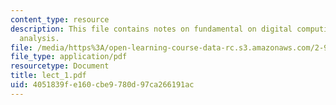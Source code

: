 ```yaml
---
content_type: resource
description: This file contains notes on fundamental on digital computing, and error
  analysis.
file: /media/https%3A/open-learning-course-data-rc.s3.amazonaws.com/2-993j-introduction-to-numerical-analysis-for-engineering-13-002j-spring-2005/4051839fe160cbe9780d97ca266191ac_lect_1.pdf
file_type: application/pdf
resourcetype: Document
title: lect_1.pdf
uid: 4051839f-e160-cbe9-780d-97ca266191ac
---
```

